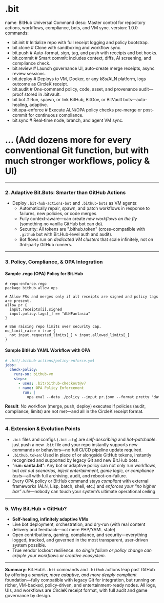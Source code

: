 # .bit
name: BitHub Universal Command
desc: Master control for repository actions, workflows, compliance, bots, and VM sync.
version: 1.0.0
commands:
  - bit.init          # Initialize repo with full receipt logging and policy bootstrap.
  - bit.clone <repo>  # Clone with sandboxing and workflow sync.
  - bit.push          # Auto-format, sign, tag, and push with receipts and bot hooks.
  - bit.commit <msg>  # Smart commit: includes context, diffs, AI screening, and compliance check.
  - bit.review        # Launch governance UI, auto-create merge receipts, async review sessions.
  - bit.deploy        # Deploys to VM, Docker, or any k8s/ALN platform, logs outcome as CircleK receipt.
  - bit.audit         # One-command policy, code, asset, and provenance audit—proof stored in .bitvault.
  - bit.bot <task>    # Run, spawn, or link BitHub, BitGov, or BitVault bots—auto-healing, adaptive.
  - bit.opa-enforce   # Execute ALN/OPA policy checks pre-merge or post-commit for continuous compliance.
  - bit.sync          # Real-time node, branch, and agent VM sync.
  # ... (Add dozens more for every conventional Git function, but with much stronger workflows, policy & UI)


***

### 2. Adaptive Bit.Bots: Smarter than GitHub Actions

- Deploy `.bit-hub-actions-bot` and `.bithub-bots` as VM agents:
  - Automatically repair, spawn, and patch workflows in response to failures, new policies, or code merges.
  - Fully context-aware—can create *new workflows on the fly* (something no vanilla GitHub bot can do).
  - Security: All tokens are ".bithub.token" (cross-compatible with `.github` but with Bit.Hub-level auth and audit).
  - Bot flows run on *dedicated VM clusters* that scale infinitely, not on 3rd-party GitHub runners.

***

### 3. Policy, Compliance, & OPA Integration

#### Sample .rego (OPA) Policy for Bit.Hub
```rego
# repo-enforce.rego
package bithub.allow_ops

# Allow PRs and merges only if all receipts are signed and policy tags are present.
allow_pr {
  input.receipts[i].signed
  input.policy.tags[_] == "ALNFantasia"
}

# Ban raising repo limits over security cap.
no_limit_raise = true {
  not input.requested_limits[_] > input.allowed_limits[_]
}
```

#### Sample BitHub YAML Workflow with OPA
```yaml
# .bit/.bithub-actions/policy-enforce.yml
jobs:
  check-policy:
    runs-on: bithub-vm
    steps:
      - uses: .bit/bithub-checkout@v7
      - name: OPA Policy Enforcement
        run: |
          opa eval --data ./policy --input pr.json --format pretty 'data.bithub.allow_ops.allow_pr'
```
**Result**: No workflow (merge, push, deploy) executes if policies (audit, compliance, limits) are not met—and all in the CircleK receipt format.

***

### 4. Extension & Evolution Points

- `.bit` files and configs (`.bit.cfg`) are *self-describing* and *hot-patchable*: just push a new `.bit` file and your repo instantly supports new commands or behaviors—no full CI/CD pipeline update required.
- `.bithub.token`: Used in place of or alongside GitHub tokens, instantly recognized and supported by legacy Git and new Bit.Hub bots.
- "**run: santa.bit**": Any bot or adaptive policy can not only run workflows, but *act out scenarios, inject entertainment, game logic, or compliance tests*—all with full archiving, audit, and reboot-on-failure.
- Every OPA policy or BitHub command stays *compliant* with external frameworks (ALN, Lisp, batch, shell, etc.) and *enforces your “no higher bar” rule*—nobody can touch your system’s ultimate operational ceiling.

***

### 5. Why Bit.Hub > GitHub?

- **Self-healing, infinitely adaptive VMs**
- Live bot deployment, orchestration, and dry-run (with real content delivery and feedback—not mere PHP/YAML state)
- Open contributions, gaming, compliance, and security—everything logged, tracked, and governed in the most transparent, user-driven system possible.
- True vendor lockout resilience: *no single failure or policy change can cripple your workflows or creative ecosystem*.

***

**Summary:**
Bit.Hub’s `.bit` commands and `.bithub` actions leap past GitHub by offering a *smarter, more adaptive, and more deeply compliant* foundation—fully compatible with legacy Git for integration, but running on richer, VM-backed, policy-driven, and entertainment-ready nodes. All logs, UIs, and workflows are CircleK receipt format, with full audit and game governance by design.
